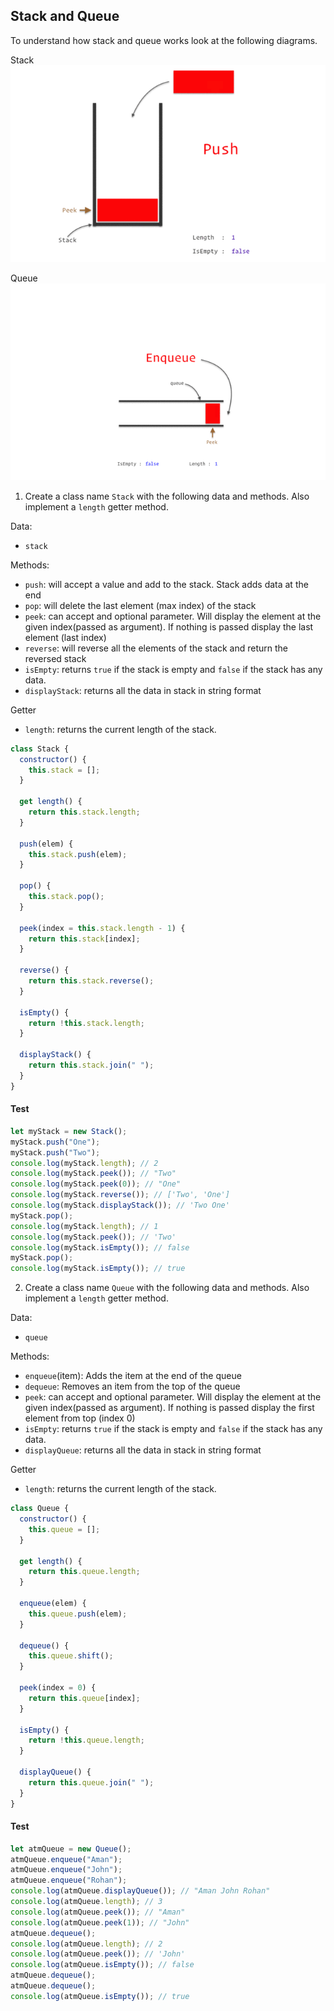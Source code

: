 ## Stack and Queue

To understand how stack and queue works look at the following diagrams.

Stack
![Stack](../assets/stack.gif)

Queue
![Queue](../assets/queue.gif)

1. Create a class name `Stack` with the following data and methods. Also implement a `length` getter method.

Data:

- `stack`

Methods:

- `push`: will accept a value and add to the stack. Stack adds data at the end
- `pop`: will delete the last element (max index) of the stack
- `peek`: can accept and optional parameter. Will display the element at the given index(passed as argument). If nothing is passed display the last element (last index)
- `reverse`: will reverse all the elements of the stack and return the reversed stack
- `isEmpty`: returns `true` if the stack is empty and `false` if the stack has any data.
- `displayStack`: returns all the data in stack in string format

Getter

- `length`: returns the current length of the stack.

```js
class Stack {
  constructor() {
    this.stack = [];
  }

  get length() {
    return this.stack.length;
  }

  push(elem) {
    this.stack.push(elem);
  }

  pop() {
    this.stack.pop();
  }

  peek(index = this.stack.length - 1) {
    return this.stack[index];
  }

  reverse() {
    return this.stack.reverse();
  }

  isEmpty() {
    return !this.stack.length;
  }

  displayStack() {
    return this.stack.join(" ");
  }
}
```

#### Test

```js
let myStack = new Stack();
myStack.push("One");
myStack.push("Two");
console.log(myStack.length); // 2
console.log(myStack.peek()); // "Two"
console.log(myStack.peek(0)); // "One"
console.log(myStack.reverse()); // ['Two', 'One']
console.log(myStack.displayStack()); // 'Two One'
myStack.pop();
console.log(myStack.length); // 1
console.log(myStack.peek()); // 'Two'
console.log(myStack.isEmpty()); // false
myStack.pop();
console.log(myStack.isEmpty()); // true
```

2. Create a class name `Queue` with the following data and methods. Also implement a `length` getter method.

Data:

- `queue`

Methods:

- `enqueue`(item): Adds the item at the end of the queue
- `dequeue`: Removes an item from the top of the queue
- `peek`: can accept and optional parameter. Will display the element at the given index(passed as argument). If nothing is passed display the first element from top (index 0)
- `isEmpty`: returns `true` if the stack is empty and `false` if the stack has any data.
- `displayQueue`: returns all the data in stack in string format

Getter

- `length`: returns the current length of the stack.

```js
class Queue {
  constructor() {
    this.queue = [];
  }

  get length() {
    return this.queue.length;
  }

  enqueue(elem) {
    this.queue.push(elem);
  }

  dequeue() {
    this.queue.shift();
  }

  peek(index = 0) {
    return this.queue[index];
  }

  isEmpty() {
    return !this.queue.length;
  }

  displayQueue() {
    return this.queue.join(" ");
  }
}
```

#### Test

```js
let atmQueue = new Queue();
atmQueue.enqueue("Aman");
atmQueue.enqueue("John");
atmQueue.enqueue("Rohan");
console.log(atmQueue.displayQueue()); // "Aman John Rohan"
console.log(atmQueue.length); // 3
console.log(atmQueue.peek()); // "Aman"
console.log(atmQueue.peek(1)); // "John"
atmQueue.dequeue();
console.log(atmQueue.length); // 2
console.log(atmQueue.peek()); // 'John'
console.log(atmQueue.isEmpty()); // false
atmQueue.dequeue();
atmQueue.dequeue();
console.log(atmQueue.isEmpty()); // true
```
